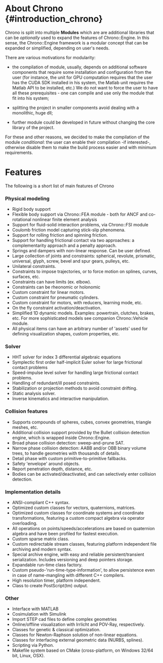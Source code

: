 About Chrono {#introduction_chrono}
==========================

Chrono is split into multiple **Modules** which are are additional libraries that can be *optionally* used to expand the features of Chrono::Engine. In this sense, the Chrono::Engine framework is a modular concept that can be expanded or simplified, depending on user's needs.

There are various motivations for modularity:

-   the compilation of module, usually, depends on additional software
    components that require some installation and configuration from the
    user (for instance, the unit for GPU computation requires that the
    user has the CUDA SDK installed in his system, the Matlab unit
    requires the Matlab API to be installed, etc.) We do not want to
    force the user to have all these prerequisites - one can compile and
    use only the module that fit into his system;

-   splitting the project in smaller components avoid dealing with a
    monolithic, huge dll;

-   further module could be developed in future without changing the core
    library of the project.

For these and other reasons, we decided to make the compilation of the
module *conditional*: the user can enable their compilation -if
interested-, otherwise disable them to make the build process easier and
with minimum requirements.

<!-- In the following picture one can get an idea of how module can depend on
external libraries, whereas the core system of Chrono::Engine just
depends on the plain operating system.

![](/images/module.png "module.png") -->

Features
==========================

The following is a short list of main features of Chrono

### Physical modeling

-   Rigid body support
-   Flexible body support via Chrono::FEA module - both for ANCF and co-rotational nonlinear finite element analysis
-   Support for fluid-solid interaction problems, via Chrono::FSI module
-   Coulomb friction model capturing stick-slip phenomena.
-   Support for rolling friction and spinning friction.
-   Support for handling frictional contact via two approaches: a complementarity approach and a penalty approach.
-   Springs and dampers with non-linear response. Can be user defined.
-   Large collection of joints and constraints: spherical, revolute, prismatic, universal, glyph, screw, bevel and spur gears, pulleys, etc.
-   Unilateral constraints.
-   Constraints to impose trajectories, or to force motion on splines, curves, surfaces, etc.
-   Constraints can have limits (ex. elbow). 
-   Constraints can be rheonomic or holonomic
-   Custom constraint for linear motors.
-   Custom constraint for pneumatic cylinders.
-   Custom constraint for motors, with reducers, learning mode, etc.
-   On the fly constraint activation/deactivation.
-   Simplified 1D dynamic models. Examples: powertrain, clutches, brakes, etc. For more sophisticated models see companion Chrono::Vehicle module.
-   All physical items can have an arbitrary number of 'assets' used for defining visualization shapes, custom properties, etc.

### Solver
-   HHT solver for index 3 differential algebraic equations
-   Symplectic first order half-implicit Euler solver for large frictional contact problems
-   Speed-impulse level solver for handling large frictional contact problems.
-   Handling of redundant/ill posed constraints.
-   Stabilization or projection methods to avoid constraint drifting.
-   Static analysis solver.
-   Inverse kinematics and interactive manipulation.

### Collision features

-   Supports compounds of spheres, cubes, convex geometries, triangle meshes, etc.
-   Additional collision support provided by the Bullet collision detection engine, which is wrapped inside Chrono::Engine.
-   Broad phase collision detection: sweep-and-prune SAT.
-   Narrow phase collision detection: AABB and/or OBB binary volume trees, to handle geometries with thousands of details.
-   Detail phase with custom primitive-to-primitive fallbacks.
-   Safety 'envelope' around objects.
-   Report penetration depth, distance, etc.
-   Bodies can be activated/deactivated, and can selectively enter collision detection.

### Implementation details

-   ANSI-compliant C++ syntax.
-   Optimized custom classes for vectors, quaternions, matrices.
-   Optimized custom classes for coordinate systems and coordinate transformations, featuring a custom compact algebra via operator overloading.
-   All operations on points/speeds/accelerations are based on quaternion algebra and have been profiled for fastest execution.
-   Custom sparse matrix class.
-   Custom redirectable stream classes, featuring platform independent file archiving and modern syntax.
-   Special archive engine, with easy and reliable persistent/transient serialization. Includes versioning and deep pointers storage.
-   Expandable run-time class factory.
-   Custom pseudo-'run-time-type-information', to allow persistence even in case of name-mangling with different C++ compilers.
-   High resolution timer, platform independent.
-   Class to create PostScript(tm) output.


### Other

- Interface with MATLAB
- Cosimulation with Simulink
- Import STEP cad files to define complex geometries
- Online/offline visualization with Irrlicht and POV-Ray, respectively.
-   Classes for genetic & classical optimization.
-   Classes for Newton-Raphson solution of non-linear equations.
-   Classes for interfacing external geometric data (NURBS, splines).
-   Scripting via Python.
-   Makefile system based on CMake (cross-platform, on Windows 32/64 bit, Linux, OSX).


